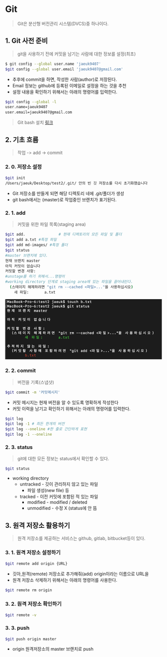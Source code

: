 # Git

>  Git은 분산형 버전관리 시스템(DVCS)중 하나이다.

## 1. Git 사전 준비

> git을 사용하기 전에 커밋을 남기는 사람에 대한 정보를 설정(최초)

```bash
$ git config --global user.name 'jaeuk9407'
$git config --global user.email 'jaeuk9407@gmail.com'
```

* 추후에 commit을 하면, 작성한 사람(author)로 저장된다.
* Email 정보는 github에 등록된 이메일로 설정을 하는 것을 추천
* 설정 내용을 확인하기 위해서는 아래의 명령어를 입력한다.

```bash
$git config --global -l
user.name=jaeuk9407
user.email=jaeuk9407@gmail.com
```

> Git bash 설치 [링크](#https://gitforwindows.org/ )

## 2. 기초 흐름

> 작업 -> add -> commit

### 2. 0. 저장소 설정

```bash
$git init
/Users/jaeuk/Desktop/test2/.git/ 안의 빈 깃 저장소를 다시 초기화했습니다
```

* Git 저장소를 만들게 되면 해당 디렉토리 네에 .git/폴더가 생성
* git bash애서는 (master)로 작업중인 브랜치가 표기된다.

### 2. 1. add

> 커밋을 위한 파일 목록(staging area)

```bash
$git add.				# 현재 디렉토리의 모든 파일 및 폴더
$git add a.txt #특정 파일
$git add md-images/ #특정 폴더
$git status
#master 브랜치에 있다.
현재 브랜치 master
아직 커밋이 없습니다
커밋할 변경 사항:
#unstage를 하기 위해서...명령어
#working directory 단계로 staging area에 있는 파일을 끌어내린다.
  (스테이지 해제하려면 "git rm --cached <파일>..."을 사용하십시오)
	새 파일:       a.txt
```

![img]($md-images/RqQG78Jp6PtX2nlg8WnY4I7xrqR5qPKEppVwOz8vHH5GiRqHMQzurMobDaCDGPYh2G2i1kEvCQmhvaojO_kQn2vRpxBCP2s7DfuJV7HF0936A40cTwQinPc5BwJ-_IhHTnXOOBCb.png)



### 2. 2. commit

> 버전을 기록(스냅샷)

```bash
$git commit -m '커밋메시지'
```

* 커밋 메시지는 현재 버전을 알 수 있도록 명확하게 작성한다
* 커밋 이력을 남기고 확인하기 위해서는 아래의 명령어를 입력한다.

```bash
$git log
$git log -1 # 최든 한개의 버전
$git log --oneline #한 줄로 간단하게 표현
$git log -1 --oneline
```



### 2. 3. status

> git에 대한 모든 정보는 status에서 확인할 수 있다.

```bash
$git status
```

* working directory
  * untracked - 깃이 관리하지 않고 있는 파일
    * 파일 생성(new file) 등
  * tracked - 이전 커밋에 포함된 적 있는 파일
    * modified - modified / deleted
    * unmodified - 수정 X (status에 안 뜸

## 3. 원격 저장소 활용하기

> 원격 저장소를 제공하는 서비스는 github, gitlab, bitbucket등이 있다.

### 3. 1. 원격 저장소 설정하기

```bash
$git remote add origin {URL}
```

* 깃아,원격(remote) 저장소로 추가해줘(add) origin이라는 이름으로 URL을
* 원격 저장소 삭제하기 위해서는 아래의 명령어를 사용한다.

```bash
$git remote rm origin 
```

### 3. 2. 원격 저장소 확인하기

```bash
$git remote -v
```

### 3. 3. push

```bash
$git push origin master
```

* origin 원격저장소의 master 브랜치로 push